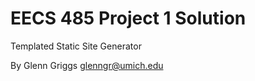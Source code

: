 EECS 485 Project 1 Solution
===========================
Templated Static Site Generator

By Glenn Griggs <glenngr@umich.edu>
